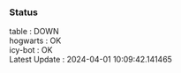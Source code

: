 ### Status


table : DOWN  
hogwarts : OK  
icy-bot : OK  
Latest Update : 2024-04-01 10:09:42.141465
